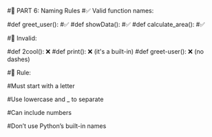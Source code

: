 #🔹 PART 6: Naming Rules
#✅ Valid function names:

#def greet_user(): #✅
#def showData(): #✅
#def calculate_area(): #✅
  
#🚫 Invalid:

#def 2cool(): ❌
#def print(): ❌ (it's a built-in)
#def greet-user(): ❌ (no dashes)

#📝 Rule:

#Must start with a letter

#Use lowercase and _ to separate

#Can include numbers

#Don’t use Python’s built-in names